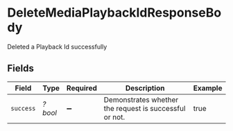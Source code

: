# DeleteMediaPlaybackIdResponseBody

Deleted a Playback Id successfully


## Fields

| Field                                                  | Type                                                   | Required                                               | Description                                            | Example                                                |
| ------------------------------------------------------ | ------------------------------------------------------ | ------------------------------------------------------ | ------------------------------------------------------ | ------------------------------------------------------ |
| `success`                                              | *?bool*                                                | :heavy_minus_sign:                                     | Demonstrates whether the request is successful or not. | true                                                   |